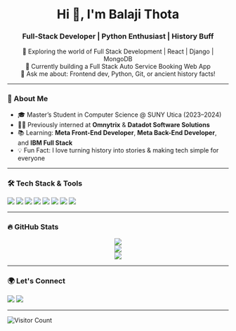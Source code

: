 

<!--
**Balaji-Thota/Balaji-Thota** is a ✨ _special_ ✨ repository because its `README.md` (this file) appears on your GitHub profile.

Here are some ideas to get you started:

- 🔭 I’m currently working on ...
- 🌱 I’m currently learning ...
- 👯 I’m looking to collaborate on ...
- 🤔 I’m looking for help with ...
- 💬 Ask me about ...
- 📫 How to reach me: ...
- 😄 Pronouns: ...
- ⚡ Fun fact: ...
-->

<h1 align="center">Hi 👋, I'm Balaji Thota</h1>
<h3 align="center">Full-Stack Developer | Python Enthusiast | History Buff</h3>

<p align="center">
  🌟 Exploring the world of Full Stack Development | React | Django | MongoDB <br>
  🎯 Currently building a Full Stack Auto Service Booking Web App <br>
  💬 Ask me about: Frontend dev, Python, Git, or ancient history facts!
</p>

---

### 🚀 About Me

- 🎓 Master’s Student in Computer Science @ SUNY Utica (2023–2024)
- 👨‍💻 Previously interned at **Omnytrix** & **Datadot Software Solutions**
- 📚 Learning: **Meta Front-End Developer**, **Meta Back-End Developer**, and **IBM Full Stack**
- 💡 Fun Fact: I love turning history into stories & making tech simple for everyone

---

### 🛠️ Tech Stack & Tools

<p align="left">
  <img src="https://img.shields.io/badge/Python-3776AB?style=for-the-badge&logo=python&logoColor=white"/>
  <img src="https://img.shields.io/badge/JavaScript-F7DF1E?style=for-the-badge&logo=javascript&logoColor=black"/>
  <img src="https://img.shields.io/badge/React-20232A?style=for-the-badge&logo=react&logoColor=61DAFB"/>
  <img src="https://img.shields.io/badge/Django-092E20?style=for-the-badge&logo=django&logoColor=white"/>
  <img src="https://img.shields.io/badge/HTML5-E34F26?style=for-the-badge&logo=html5&logoColor=white"/>
  <img src="https://img.shields.io/badge/CSS3-1572B6?style=for-the-badge&logo=css3&logoColor=white"/>
  <img src="https://img.shields.io/badge/Bootstrap-563D7C?style=for-the-badge&logo=bootstrap&logoColor=white"/>
  <img src="https://img.shields.io/badge/Git-F05032?style=for-the-badge&logo=git&logoColor=white"/>
</p>

---

### 🔥 GitHub Stats

<p align="center">
  <img src="https://github-readme-stats.vercel.app/api?username=Balaji-Thota&show_icons=true&theme=tokyonight" />
  <br>
  <img src="https://github-readme-streak-stats.herokuapp.com/?user=Balaji-Thota&theme=tokyonight" />
  <br>
  <img src="https://github-readme-stats.vercel.app/api/top-langs/?username=Balaji-Thota&layout=compact&theme=tokyonight" />
</p>

---

### 🌍 Let's Connect

<p align="left">
  <a href="mailto:balaji.us73@gmail.com"><img src="https://img.shields.io/badge/Gmail-D14836?style=for-the-badge&logo=gmail&logoColor=white"/></a>
  <a href="https://www.linkedin.com/in/balajithota/"><img src="https://img.shields.io/badge/LinkedIn-blue?style=for-the-badge&logo=linkedin&logoColor=white"/></a>
</p>

---

![Visitor Count](https://komarev.com/ghpvc/?username=YOUR_USERNAME&style=flat-square&color=blue)
